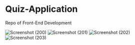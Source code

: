 # Quiz-Application
Repo of Front-End Development

![Screenshot (200)](https://user-images.githubusercontent.com/63943167/143771037-bcfa4169-ac27-4e0b-a685-dda8d3137718.png)
![Screenshot (201)](https://user-images.githubusercontent.com/63943167/143771040-1bf1301e-ef35-43a6-9ab7-324dc8c890dd.png)
![Screenshot (202)](https://user-images.githubusercontent.com/63943167/143771043-56a83f14-a17d-4c8c-adfa-165c3afc13e0.png)
![Screenshot (203)](https://user-images.githubusercontent.com/63943167/143771049-885b2945-5cf9-4457-845c-873ad022f4ef.png)

